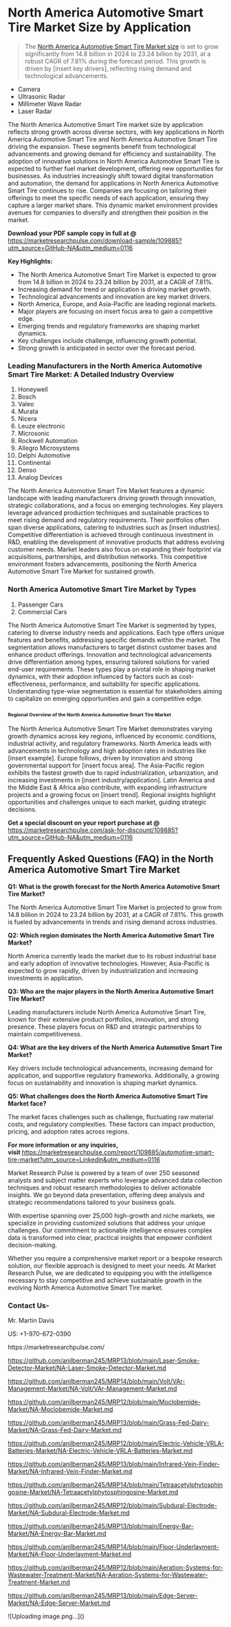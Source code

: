 <h1>North America Automotive Smart Tire Market&nbsp;Size by Application</h1><blockquote><p>The <a href="https://marketresearchpulse.com/download-sample/109885?utm_source=GitHub-NA&amp;utm_medium=0116">North America Automotive Smart Tire Market size</a> is set to grow significantly from 14.8 billion in 2024 to 23.24 billion by 2031, at a robust CAGR of 7.81% during the forecast period. This growth is driven by [insert key drivers], reflecting rising demand and technological advancements.</p></blockquote><ul><li>Camera<li> Ultrasonic Radar<li> Millimeter Wave Radar<li> Laser Radar</li></ul><p>The North America Automotive Smart Tire market size by application reflects strong growth across diverse sectors, with key applications in North America Automotive Smart Tire and North America Automotive Smart Tire driving the expansion. These segments benefit from technological advancements and growing demand for efficiency and sustainability. The adoption of innovative solutions in North America Automotive Smart Tire is expected to further fuel market development, offering new opportunities for businesses. As industries increasingly shift toward digital transformation and automation, the demand for applications in North America Automotive Smart Tire continues to rise. Companies are focusing on tailoring their offerings to meet the specific needs of each application, ensuring they capture a larger market share. This dynamic market environment provides avenues for companies to diversify and strengthen their position in the market.</p><p><strong>Download your PDF sample copy in full at @ </strong><a href="https://marketresearchpulse.com/download-sample/109885?utm_source=GitHub-NA&amp;utm_medium=0116">https://marketresearchpulse.com/download-sample/109885?utm_source=GitHub-NA&amp;utm_medium=0116</a></p><p><strong>Key Highlights: </strong></p><ul><li>The North America Automotive Smart Tire Market is expected to grow from 14.8 billion in 2024 to 23.24 billion by 2031, at a CAGR of 7.81%.</li><li>Increasing demand for trend or application is driving market growth.</li><li>Technological advancements and innovation are key market drivers.</li><li>North America, Europe, and Asia-Pacific are leading regional markets.</li><li>Major players are focusing on insert focus area to gain a competitive edge.</li><li>Emerging trends and regulatory frameworks are shaping market dynamics.</li><li>Key challenges include challenge, influencing growth potential.</li><li>Strong growth is anticipated in sector over the forecast period.</li></ul><h3>Leading Manufacturers in the North America Automotive Smart Tire Market: A Detailed Industry Overview</h3><ol><li>Honeywell</li><li>Bosch</li><li>Valeo</li><li>Murata</li><li>Nicera</li><li>Leuze electronic</li><li>Microsonic</li><li>Rockwell Automation</li><li>Allegro Microsystems</li><li>Delphi Automotive</li><li>Continental</li><li>Denso</li><li>Analog Devices</li></ol><div class="flex max-w-full flex-col flex-grow"><div class="min-h-8 text-message flex w-full flex-col items-end gap-2 whitespace-normal break-words [.text-message+&amp;]:mt-5" dir="auto" data-message-author-role="assistant" data-message-id="fd8432e4-4910-450d-b182-61b7bfb0a01f" data-message-model-slug="gpt-4o"><div class="flex w-full flex-col gap-1 empty:hidden first:pt-[3px]"><div class="markdown prose w-full break-words dark:prose-invert light"><p>The North America Automotive Smart Tire Market features a dynamic landscape with leading manufacturers driving growth through innovation, strategic collaborations, and a focus on emerging technologies. Key players leverage advanced production techniques and sustainable practices to meet rising demand and regulatory requirements. Their portfolios often span diverse applications, catering to industries such as [insert industries]. Competitive differentiation is achieved through continuous investment in R&amp;D, enabling the development of innovative products that address evolving customer needs. Market leaders also focus on expanding their footprint via acquisitions, partnerships, and distribution networks. This competitive environment fosters advancements, positioning the North America Automotive Smart Tire Market for sustained growth.</p></div></div></div></div><h3>North America Automotive Smart Tire Market by Types</h3><ol><li>Passenger Cars<li> Commercial Cars</li></ol><div class="flex max-w-full flex-col flex-grow"><div class="min-h-8 text-message flex w-full flex-col items-end gap-2 whitespace-normal break-words [.text-message+&amp;]:mt-5" dir="auto" data-message-author-role="assistant" data-message-id="084470be-0bb7-4664-bddf-5156b4f41249" data-message-model-slug="gpt-4o-mini"><div class="flex w-full flex-col gap-1 empty:hidden first:pt-[3px]"><div class="markdown prose w-full break-words dark:prose-invert light"><p>The North America Automotive Smart Tire Market is segmented by types, catering to diverse industry needs and applications. Each type offers unique features and benefits, addressing specific demands within the market. The segmentation allows manufacturers to target distinct customer bases and enhance product offerings. Innovation and technological advancements drive differentiation among types, ensuring tailored solutions for varied end-user requirements. These types play a pivotal role in shaping market dynamics, with their adoption influenced by factors such as cost-effectiveness, performance, and suitability for specific applications. Understanding type-wise segmentation is essential for stakeholders aiming to capitalize on emerging opportunities and gain a competitive edge.</p></div></div></div></div><h3><span style="font-size: 11px;">Regional Overview of the North America Automotive Smart Tire Market</span></h3><div class="flex max-w-full flex-col flex-grow"><div class="min-h-8 text-message flex w-full flex-col items-end gap-2 whitespace-normal break-words [.text-message+&amp;]:mt-5" dir="auto" data-message-author-role="assistant" data-message-id="e9038762-ce64-4e30-91c9-9bd413514231" data-message-model-slug="gpt-4o-mini"><div class="flex w-full flex-col gap-1 empty:hidden first:pt-[3px]"><div class="markdown prose w-full break-words dark:prose-invert light"><p>The North America Automotive Smart Tire Market demonstrates varying growth dynamics across key regions, influenced by economic conditions, industrial activity, and regulatory frameworks. North America leads with advancements in technology and high adoption rates in industries like [insert example]. Europe follows, driven by innovation and strong governmental support for [insert focus area]. The Asia-Pacific region exhibits the fastest growth due to rapid industrialization, urbanization, and increasing investments in [insert industry/application]. Latin America and the Middle East &amp; Africa also contribute, with expanding infrastructure projects and a growing focus on [insert trend]. Regional insights highlight opportunities and challenges unique to each market, guiding strategic decisions.</p></div></div></div></div><p><strong>Get a special discount on your report purchase at @ </strong><a href="https://marketresearchpulse.com/ask-for-discount/109885?utm_source=GitHub-NA&amp;utm_medium=0116">https://marketresearchpulse.com/ask-for-discount/109885?utm_source=GitHub-NA&amp;utm_medium=0116</a></p><h2>Frequently Asked Questions (FAQ) in the North America Automotive Smart Tire Market</h2><p><strong>Q1: What is the growth forecast for the North America Automotive Smart Tire Market?</strong></p><p>The North America Automotive Smart Tire Market is projected to grow from 14.8 billion in 2024 to 23.24 billion by 2031, at a CAGR of 7.81%. This growth is fueled by advancements in trends and rising demand across industries.</p><p><strong>Q2: Which region dominates the North America Automotive Smart Tire Market?</strong></p><p>North America currently leads the market due to its robust industrial base and early adoption of innovative technologies. However, Asia-Pacific is expected to grow rapidly, driven by industrialization and increasing investments in application.</p><p><strong>Q3: Who are the major players in the North America Automotive Smart Tire Market?</strong></p><p>Leading manufacturers include North America Automotive Smart Tire, known for their extensive product portfolios, innovation, and strong presence. These players focus on R&amp;D and strategic partnerships to maintain competitiveness.</p><p><strong>Q4: What are the key drivers of the North America Automotive Smart Tire Market?</strong></p><p>Key drivers include technological advancements, increasing demand for application, and supportive regulatory frameworks. Additionally, a growing focus on sustainability and innovation is shaping market dynamics.</p><p><strong>Q5: What challenges does the North America Automotive Smart Tire Market face?</strong></p><p>The market faces challenges such as challenge, fluctuating raw material costs, and regulatory complexities. These factors can impact production, pricing, and adoption rates across regions.</p><p><strong>For more information or any inquiries, visit&nbsp;</strong><a href="https://marketresearchpulse.com/report/109885/automotive-smart-tire-market?utm_source=Linkedin&utm_medium=0116">https://marketresearchpulse.com/report/109885/automotive-smart-tire-market?utm_source=Linkedin&utm_medium=0116</a></p><p>Market Research Pulse is powered by a team of over 250 seasoned analysts and subject matter experts who leverage advanced data collection techniques and robust research methodologies to deliver actionable insights. We go beyond data presentation, offering deep analysis and strategic recommendations tailored to your business goals.</p><p>With expertise spanning over 25,000 high-growth and niche markets, we specialize in providing customized solutions that address your unique challenges. Our commitment to actionable intelligence ensures complex data is transformed into clear, practical insights that empower confident decision-making.</p><p>Whether you require a comprehensive market report or a bespoke research solution, our flexible approach is designed to meet your needs. At Market Research Pulse, we are dedicated to equipping you with the intelligence necessary to stay competitive and achieve sustainable growth in the evolving North America Automotive Smart Tire market.</p><h3><strong>Contact Us-</strong></h3><p>Mr. Martin Davis</p><p>US: +1-970-672-0390</p><p>https://marketresearchpulse.com/</p><p><a href="https://github.com/anilberman245/MRP13/blob/main/Laser-Smoke-Detector-Market/NA-Laser-Smoke-Detector-Market.md">https://github.com/anilberman245/MRP13/blob/main/Laser-Smoke-Detector-Market/NA-Laser-Smoke-Detector-Market.md</a></p><p><a href="https://github.com/anilberman245/MRP14/blob/main/Volt/VAr-Management-Market/NA-Volt/VAr-Management-Market.md">https://github.com/anilberman245/MRP14/blob/main/Volt/VAr-Management-Market/NA-Volt/VAr-Management-Market.md</a></p><p><a href="https://github.com/anilberman245/MRP12/blob/main/Moclobemide-Market/NA-Moclobemide-Market.md">https://github.com/anilberman245/MRP12/blob/main/Moclobemide-Market/NA-Moclobemide-Market.md</a></p><p><a href="https://github.com/anilberman245/MRP13/blob/main/Grass-Fed-Dairy-Market/NA-Grass-Fed-Dairy-Market.md">https://github.com/anilberman245/MRP13/blob/main/Grass-Fed-Dairy-Market/NA-Grass-Fed-Dairy-Market.md</a></p><p><a href="https://github.com/anilberman245/MRP12/blob/main/Electric-Vehicle-VRLA-Batteries-Market/NA-Electric-Vehicle-VRLA-Batteries-Market.md">https://github.com/anilberman245/MRP12/blob/main/Electric-Vehicle-VRLA-Batteries-Market/NA-Electric-Vehicle-VRLA-Batteries-Market.md</a></p><p><a href="https://github.com/anilberman245/MRP13/blob/main/Infrared-Vein-Finder-Market/NA-Infrared-Vein-Finder-Market.md">https://github.com/anilberman245/MRP13/blob/main/Infrared-Vein-Finder-Market/NA-Infrared-Vein-Finder-Market.md</a></p><p><a href="https://github.com/anilberman245/MRP14/blob/main/Tetraacetylphytosphingosine-Market/NA-Tetraacetylphytosphingosine-Market.md">https://github.com/anilberman245/MRP14/blob/main/Tetraacetylphytosphingosine-Market/NA-Tetraacetylphytosphingosine-Market.md</a></p><p><a href="https://github.com/anilberman245/MRP12/blob/main/Subdural-Electrode-Market/NA-Subdural-Electrode-Market.md">https://github.com/anilberman245/MRP12/blob/main/Subdural-Electrode-Market/NA-Subdural-Electrode-Market.md</a></p><p><a href="https://github.com/anilberman245/MRP13/blob/main/Energy-Bar-Market/NA-Energy-Bar-Market.md">https://github.com/anilberman245/MRP13/blob/main/Energy-Bar-Market/NA-Energy-Bar-Market.md</a></p><p><a href="https://github.com/anilberman245/MRP14/blob/main/Floor-Underlayment-Market/NA-Floor-Underlayment-Market.md">https://github.com/anilberman245/MRP14/blob/main/Floor-Underlayment-Market/NA-Floor-Underlayment-Market.md</a></p><p><a href="https://github.com/anilberman245/MRP12/blob/main/Aeration-Systems-for-Wastewater-Treatment-Market/NA-Aeration-Systems-for-Wastewater-Treatment-Market.md">https://github.com/anilberman245/MRP12/blob/main/Aeration-Systems-for-Wastewater-Treatment-Market/NA-Aeration-Systems-for-Wastewater-Treatment-Market.md</a></p><p><a href="https://github.com/anilberman245/MRP13/blob/main/Edge-Server-Market/NA-Edge-Server-Market.md">https://github.com/anilberman245/MRP13/blob/main/Edge-Server-Market/NA-Edge-Server-Market.md</a></p>
![Uploading image.png…]()
